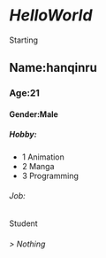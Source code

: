 # *HelloWorld*

Starting


## Name:hanqinru

### Age:21

#### Gender:Male

##### Hobby:
* 1  Animation
* 2  Manga
* 3  Programming

###### Job:
Student

###### > Nothing
